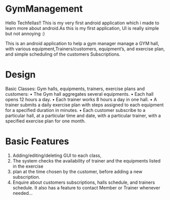 # GymManagement
Hello Techfellas!! 
This is my very first android application which i made to learn more about android.As this is my first application, UI is really simple but not annoying :)


This is an android application to help a gym manager manage a GYM hall, with various equipment,Trainers/customers, equipment’s, and exercise plan, and simple scheduling of the customers Subscriptions.
# Design
Basic Classes: Gym halls, equipments, trainers, exercise plans and customers:
    • The Gym hall aggregates several equipments.
    • Each hall opens 12 hours a day.
    • Each trainer works 8 hours a day in one hall.
    • A trainer submits a daily exercise plan with steps assigned to each equipment for a specified duration in minutes.
    • Each customer subscribe to a particular hall, at a particular time and date, with a particular trainer, with a specified exercise plan for one month.
# Basic Features

   1. Adding/editing/deleting GUI to each class,
   2. The system checks the availability of trainer and the equipments listed in the exercise
   3. plan at the time chosen by the customer, before adding a new subscription.
   4. Enquire about customers subscriptions, halls schedule, and trainers schedule.
   It also has a feature to contact Member or Trainer whenever needed...
   
